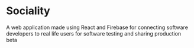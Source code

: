 # Sociality
A web application made using React and Firebase for connecting software developers to real life users for software testing and sharing production beta 
